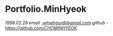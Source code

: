 # Portfolio.MinHyeok
<I>1998.02.28</I>
<I>email -whwhgurdl@gmail.com</I>
<I>github - https://github.com/CHOMINHYEOK</I>
